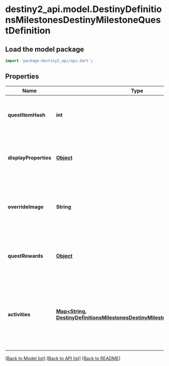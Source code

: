 # destiny2_api.model.DestinyDefinitionsMilestonesDestinyMilestoneQuestDefinition

## Load the model package
```dart
import 'package:destiny2_api/api.dart';
```

## Properties
Name | Type | Description | Notes
------------ | ------------- | ------------- | -------------
**questItemHash** | **int** | The item representing this Milestone quest. Use this hash to look up the DestinyInventoryItemDefinition for the quest to find its steps and human readable data. | [optional] [default to null]
**displayProperties** | [**Object**](Object.md) | The individual quests may have different definitions from the overall milestone: if there&#39;s a specific active quest, use these displayProperties instead of that of the overall DestinyMilestoneDefinition. | [optional] [default to null]
**overrideImage** | **String** | If populated, this image can be shown instead of the generic milestone&#39;s image when this quest is live, or it can be used to show a background image for the quest itself that differs from that of the Activity or the Milestone. | [optional] [default to null]
**questRewards** | [**Object**](Object.md) | The rewards you will get for completing this quest, as best as we could extract them from our data. Sometimes, it&#39;ll be a decent amount of data. Sometimes, it&#39;s going to be sucky. Sorry. | [optional] [default to null]
**activities** | [**Map&lt;String, DestinyDefinitionsMilestonesDestinyMilestoneActivityDefinition&gt;**](DestinyDefinitionsMilestonesDestinyMilestoneActivityDefinition.md) | The full set of all possible \&quot;conceptual activities\&quot; that are related to this Milestone. Tiers or alternative modes of play within these conceptual activities will be defined as sub-entities. Keyed by the Conceptual Activity Hash. Use the key to look up DestinyActivityDefinition. | [optional] [default to {}]

[[Back to Model list]](../README.md#documentation-for-models) [[Back to API list]](../README.md#documentation-for-api-endpoints) [[Back to README]](../README.md)


